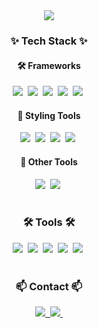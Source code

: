 <!-- 타이틀 부분 -->
<div align="center">
  <img src="https://capsule-render.vercel.app/api?type=waving&color=0:00BFFF,100:ADFF2F&height=300&section=header&text=Welcome%20to%20Sunghae's%20Github&fontSize=50&fontColor=ffffff" />
</div>

<!-- 내용 부분 -->
<h3 align="center">✨ Tech Stack ✨</h3>

<!-- 프레임워크 -->
<div align="center">
  <h4>🛠 Frameworks</h4>
  <img src="https://img.shields.io/badge/react-20232a.svg?style=for-the-badge&logo=react&logoColor=61DAFB" />&nbsp;
  <img src="https://img.shields.io/badge/next.js-000000.svg?style=for-the-badge&logo=next.js&logoColor=white" />&nbsp;
  <img src="https://img.shields.io/badge/javascript-F7DF1E.svg?style=for-the-badge&logo=javascript&logoColor=20232a" />&nbsp;
  <img src="https://img.shields.io/badge/typescript-007ACC.svg?style=for-the-badge&logo=typescript&logoColor=white" />&nbsp;
  <img src="https://img.shields.io/badge/React%20Query-FF4154?style=for-the-badge&logo=react%20query&logoColor=white" />&nbsp;
</div>

<!-- 스타일링 도구 -->
<div align="center">
  <h4>🎨 Styling Tools</h4>
  <img src="https://img.shields.io/badge/styled--components-DB7093?style=for-the-badge&logo=styled-components&logoColor=ffd35b" />&nbsp;
  <img src="https://img.shields.io/badge/tailwindcss-1daabb.svg?style=for-the-badge&logo=tailwind-css&logoColor=white" />&nbsp;
  <img src="https://img.shields.io/badge/css3-1572B6.svg?style=for-the-badge&logo=css3&logoColor=white" />&nbsp;
  <img src="https://img.shields.io/badge/html5-E34F26.svg?style=for-the-badge&logo=html5&logoColor=white" />&nbsp;
</div>

<!-- 기타 도구 -->
<div align="center">
  <h4>🔧 Other Tools</h4>
  <img src="https://img.shields.io/badge/python-3670A0?style=for-the-badge&logo=python&logoColor=ffdd54" />&nbsp;
  <img src="https://img.shields.io/badge/mysql-4479A1?style=for-the-badge&logo=mysql&logoColor=white" />&nbsp;
</div>

<br>

<!-- Tools -->
<h3 align="center">🛠 Tools 🛠</h3>
<div align="center">
  <img src="https://img.shields.io/badge/git-F05033.svg?style=for-the-badge&logo=git&logoColor=white" />&nbsp;
  <img src="https://img.shields.io/badge/github-181717.svg?style=for-the-badge&logo=github&logoColor=white" />&nbsp;
  <img src="https://img.shields.io/badge/Notion-F3F3F3.svg?style=for-the-badge&logo=notion&logoColor=black" />&nbsp;
  <img src="https://img.shields.io/badge/figma-F24E1E.svg?style=for-the-badge&logo=figma&logoColor=white" />&nbsp;
  <img src="https://img.shields.io/badge/VSCode-2C2C32.svg?style=for-the-badge&logo=visual-studio-code&logoColor=22ABF3" />&nbsp;
</div>

<br>

<!-- Contact -->
<h3 align="center">📫 Contact 📫</h3>
<div align="center">
  <a href="https://velog.io/@sparklhae">
    <img src="https://img.shields.io/badge/Velog-1EBC8F?style=for-the-badge&logo=velog&logoColor=white" />&nbsp;
  </a>
  <a href="mailto:skyblue84411@gmail.com">
    <img src="https://img.shields.io/badge/gmail-D14836?style=for-the-badge&logo=gmail&logoColor=white" />&nbsp;
  </a>
</div>
